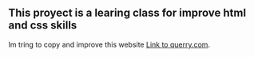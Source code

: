 ## This proyect is a learing class for improve html and css skills

Im  tring to copy and improve this website [Link to querry.com](https://www.querry.com/).